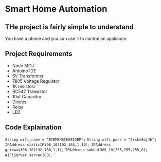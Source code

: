 # Smart Home Automation
## THe project is fairly simple to understand
You have a phone and you can use it to control an appliance.

## Project Requirements
- Node MCU
- Arduino IDE
- 5V Transformer
- 7805 Voltage Regulator
- 1K resistors
- BC547 Transistor
- 10uf Capacitor
- Diodes
- Relay
- LED

## Code Explaination

`String wifi_name = "RIEMENSCHNEIDER";`
`String wifi_pass = "2rxkv8mj4h";`
`IPAddress staticIP306_10(192,168,1,10);`
`IPAddress gateway306_10(192,168,1,1);`
`IPAddress subnet306_10(255,255,255,0);`
`                                   `
`WiFiServer server(80);`
`